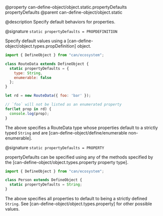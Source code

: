 @property can-define-object/object.static.propertyDefaults propertyDefaults
@parent can-define-object/object.static

@description Specify default behaviors for properties.

@signature `static propertyDefaults = PROPDEFINITION`

Specify default values using a [can-define-object/object.types.propDefinition] object.

```js
import { DefineObject } from "can/ecosystem";

class RouteData extends DefineObject {
  static propertyDefaults = {
    type: String,
    enumerable: false
  };
}

let rd = new RouteData({ foo: 'bar' });

// `foo` will not be listed as an enumerated property
for(let prop in rd) {
  console.log(prop);
}
```

The above specifies a RouteData type whose properties default to a strictly typed `String` and are [can-define-object/define/enumerable non-enumerable].

@signature `static propertyDefaults = PROPERTY`

propertyDefaults can be specified using any of the methods specified by the [can-define-object/object.types.property property type].

```js
import { DefineObject } from "can/ecosystem";

class Person extends DefineObject {
  static propertyDefaults = String;
}
```

The above specifies all properties to default to being a strictly defined `String`. See [can-define-object/object.types.property] for other possible values.
